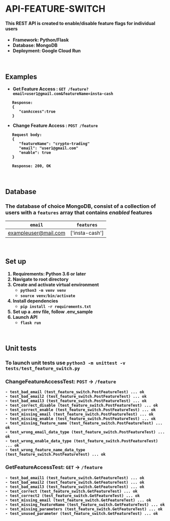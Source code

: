 # <b>API-FEATURE-SWITCH

#### This REST API is created to enable/disable feature flags for individual users

<ul>
 <li>Framework: Python/Flask</li>
 <li>Database:  MongoDB</li>
 <li>Deployment: Google Cloud Run</li> 
</ul>
<br />

## <b>Examples

* Get Feature Access : `GET /feature?email=user1@gmail.com&featureName=insta-cash`

```
   Response:
   {
      "canAccess":true
   }
```

* Change Feature Access : `POST /feature`

```
   Request body:
   {
      "featureName": "crypto-trading"
      "email": "user1@gmail.com"
      "enable": true
   }

   Response: 200, OK
```

<br />

## <b>Database
### The database of choice <b>MongoDB</b>, consist of a collection of users with a `features` array that contains *enabled* features

|    `email`           |    `features`  |   
| -------------------- | -------------- |
| exampleuser@mail.com | ['insta-cash'] |
<br />

## <b>Set up

1.  Requirements: Python 3.6 or later
2.  Navigate to root directory
3. Create and activate virtual environment
   - `python3 -m venv venv`
   - `source venv/bin/activate`
4. Install dependencies
   - `pip install -r requirements.txt`
5. Set up a .env file, follow .env_sample 
6. Launch API
   - `flask run`

<br />

## <b>Unit tests
### To launch unit tests use `python3 -m unittest -v tests/test_feature_switch.py`
### ChangeFeatureAccessTest: `POST` -> `/feature`
```
- test_bad_email (test_feature_switch.PostFeatureTest) ... ok
- test_bad_email2 (test_feature_switch.PostFeatureTest) ... ok
- test_bad_email3 (test_feature_switch.PostFeatureTest) ... ok
- test_correct_disable (test_feature_switch.PostFeatureTest) ... ok
- test_correct_enable (test_feature_switch.PostFeatureTest) ... ok
- test_missing_email (test_feature_switch.PostFeatureTest) ... ok
- test_missing_enable (test_feature_switch.PostFeatureTest) ... ok
- test_missing_feature_name (test_feature_switch.PostFeatureTest) ... ok
- test_wrong_email_data_type (test_feature_switch.PostFeatureTest) ... ok
- test_wrong_enable_data_type (test_feature_switch.PostFeatureTest) ... ok
- test_wrong_feature_name_data_type (test_feature_switch.PostFeatureTest) ... ok
```

### GetFeatureAccessTest: `GET` -> `/feature`
```
- test_bad_email1 (test_feature_switch.GetFeatureTest) ... ok
- test_bad_email2 (test_feature_switch.GetFeatureTest) ... ok
- test_bad_email3 (test_feature_switch.GetFeatureTest) ... ok
- test_correct (test_feature_switch.GetFeatureTest) ... ok
- test_correct2 (test_feature_switch.GetFeatureTest) ... ok
- test_missing_email (test_feature_switch.GetFeatureTest) ... ok
- test_missing_featureName (test_feature_switch.GetFeatureTest) ... ok
- test_missing_parameters (test_feature_switch.GetFeatureTest) ... ok
- test_unused_parameter (test_feature_switch.GetFeatureTest) ... ok
```
